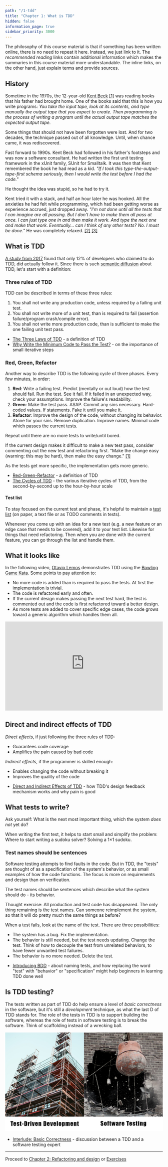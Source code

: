```yaml
---
path: "/1-tdd"
title: "Chapter 1: What is TDD"
hidden: false
information_page: true
sidebar_priority: 3000
---
```


The philosophy of this course material is that if something has been written online, there is no need to repeat it here. Instead, we just link to it. The _recommended reading_ links contain additional information which makes the summaries in this course material more understandable. The inline links, on the other hand, just explain terms and provide sources.


## History

Sometime in the 1970s, the 12-year-old [Kent Beck](https://en.wikipedia.org/wiki/Kent_Beck) [[1]](https://www.amazon.com/Test-Driven-Development-Kent-Beck/dp/0321146530) was reading books that his father had brought home. One of the books said that this is how you write programs: *You take the input tape, look at its contents, and type manually the output tape that you expect to create. Then programming is the process of writing a program until the actual output tape matches the expected output tape.*

Some things that should not have been forgotten were lost. And for two decades, the technique passed out of all knowledge. Until, when chance came, it was rediscovered.

Fast forward to 1990s. Kent Beck had followed in his father's footsteps and was now a software consultant. He had written the first unit testing framework in the xUnit family, SUnit for Smalltalk. It was then that Kent remembered the book he had read as a kid. *"If I took this type-the-output-tape-first schema seriously, then I would write the test before I had the code."*

He thought the idea was stupid, so he had to try it.

Kent tried it with a stack, and half an hour later he was hooked. All the anxieties he had felt while programming, which had been getting worse as experience accrued, just dropped away. *"I'm not done until all the tests that I can imagine are all passing. But I don't have to make them all pass at once. I can just type one in and then make it work. And type the next one and make that work. Eventually... can I think of any other tests? No. I must be done."* He was completely relaxed.
[[2]](https://youtu.be/tM1iOJsR7p4?t=2080)
[[3]](https://youtu.be/cGuTmOUdFbo?t=325)


## What is TDD

[A study from 2017](http://dx.doi.org/10.1109/TSE.2017.2776152) found that only 12% of developers who claimed to do TDD, did actually follow it.  Since there is such [semantic diffusion](https://martinfowler.com/bliki/SemanticDiffusion.html) about TDD, let's start with a definition:


### Three rules of TDD

TDD can be described in terms of these three rules:

1. You shall not write any production code, unless required by a failing unit test.
2. You shall not write more of a unit test, than is required to fail (assertion failure/program crash/compile error).
3. You shall not write more production code, than is sufficient to make the one failing unit test pass.

<recommended-reading>

- [The Three Laws of TDD](http://www.butunclebob.com/ArticleS.UncleBob.TheThreeRulesOfTdd) - a definition of TDD
- [Why Write the Minimum Code to Pass the Test?](https://codingitwrong.com/2020/12/23/why-write-the-minimum-code-to-pass-the-test.html) - on the importance of small iterative steps 

</recommended-reading>


### Red, Green, Refactor

Another way to describe TDD is the following cycle of three phases. Every few minutes, in order:

1. **Red**: Write a failing test. Predict (mentally or out loud) how the test should fail. Run the test. See it fail. If it failed in an unexpected way, check your assumptions. Improve the failure's readability.
2. **Green**: Make the test pass. ASAP. Commit any sins necessary. Hard-coded values. If statements. Fake it until you make it.
3. **Refactor**: Improve the design of the code, without changing its behavior. Atone for your sins. Remove duplication. Improve names. Minimal code which passes the current tests.

Repeat until there are no more tests to write/until bored.

If the current design makes it difficult to make a new test pass, consider commenting out the new test and refactoring first. "Make the change easy (warning: this may be hard), then make the easy change." [[1]](https://twitter.com/KentBeck/status/250733358307500032)

As the tests get more specific, the implementation gets more generic.

<recommended-reading>

- [Red-Green-Refactor](http://www.jamesshore.com/v2/blog/2005/red-green-refactor) - a definition of TDD
- [The Cycles of TDD](https://blog.cleancoder.com/uncle-bob/2014/12/17/TheCyclesOfTDD.html) - the various iterative cycles of TDD, from the second-by-second up to the hour-by-hour scale

</recommended-reading>


#### Test list

To stay focused on the current test and phase, it's helpful to maintain a [test list](https://twitter.com/ursenzler/status/1433096612088356866/photo/2) (on paper, a text file or as TODO comments in tests).

Whenever you come up with an idea for a new test (e.g. a new feature or an edge case that needs to be covered), add it to your test list. Likewise for things that need refactoring. Then when you are done with the current feature, you can go through the list and handle them.


## What it looks like

In the following video, [Otavio Lemos](https://twitter.com/otaviolemos) demonstrates TDD using the [Bowling Game Kata](https://kata-log.rocks/bowling-game-kata). Some points to pay attention to:

- No more code is added than is required to pass the tests. At first the implementation is trivial.
- The code is refactored early and often.
- If the current design makes passing the next test hard, the test is commented out and the code is first refactored toward a better design.
- As more tests are added to cover specific edge cases, the code grows toward a generic algorithm which handles them all.

<iframe style="width: 100%; aspect-ratio: 560/315;"  src="https://www.youtube-nocookie.com/embed/1o_EbACQpQ8" title="Bowling Kata in TypeScript - YouTube video player" frameborder="0" allow="accelerometer; autoplay; clipboard-write; encrypted-media; gyroscope; picture-in-picture" allowfullscreen></iframe>


## Direct and indirect effects of TDD

*Direct effects*, if just following the three rules of TDD:

- Guarantees code coverage
- Amplifies the pain caused by bad code

*Indirect effects*, if the programmer is skilled enough:

- Enables changing the code without breaking it
- Improves the quality of the code

<recommended-reading>

- [Direct and Indirect Effects of TDD](http://blog.orfjackal.net/2010/04/direct-and-indirect-effects-of-tdd.html) - how TDD's design feedback mechanism works and why pain is good

</recommended-reading>


## What tests to write?

Ask yourself: What is the next most important thing, which the system *does not* yet do?

When writing the first test, it helps to start small and simplify the problem: Where to start writing a sudoku solver? Solving a 1×1 sudoku.


### Test names should be sentences

Software testing attempts to find faults in the code. But in TDD, the "tests" are thought of as a specification of the system's behavior, or as small examples of how the code functions. The focus is more on requirements and design than on verification.

The test names should be sentences which describe what the system should do - its behavior.

Thought exercise: All production and test code has disappeared. The only thing remaining is the test names. Can someone reimplement the system, so that it will do pretty much the same things as before?

When a test fails, look at the name of the test. There are three possibilities:

- The system has a bug. Fix the implementation.
- The behavior is still needed, but the test needs updating. Change the test. Think of how to decouple the test from unrelated behaviors, to have fewer unwanted test failures.
- The behavior is no more needed. Delete the test.

<recommended-reading>

- [Introducing BDD](https://dannorth.net/introducing-bdd/) - about naming tests, and how replacing the word "test" with "behavior" or "specification" might help beginners in learning TDD done well

</recommended-reading>


## Is TDD testing?

The tests written as part of TDD do help ensure a level of _basic correctness_ in the software, but it's still a _development_ technique, as what the last D of TDD stands for. The role of the tests in TDD is to support building the software, whereas the role of tests in software testing is to break the software. Think of scaffolding instead of a wrecking ball.

![Photos of scaffolding around a building and a wrecking ball destroying a brick wall.](images/tdd-vs-testing.jpg "Photo credits: [Niklas Hamann](https://unsplash.com/photos/jAj0pjdzvic), [Rhys Asplundh](https://www.flickr.com/photos/rhysasplundh/5202454842)")


<recommended-reading>

- [Interlude: Basic Correctness](https://blog.thecodewhisperer.com/permalink/interlude-basic-correctness) - discussion between a TDD and a software testing expert

</recommended-reading>


---

Proceed to [Chapter 2: Refactoring and design](/2-design) or [Exercises](/exercises)
